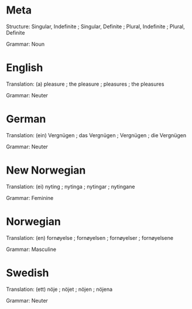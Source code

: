 Meta
====

Structure: Singular, Indefinite ; Singular, Definite ; Plural, Indefinite ; Plural, Definite

Grammar:   Noun



English
=======

Translation: (a) pleasure ; the pleasure ; pleasures ; the pleasures

Grammar:     Neuter



German
======

Translation: (ein) Vergnügen ; das Vergnügen ; Vergnügen ; die Vergnügen

Grammar:     Neuter



New Norwegian
=============

Translation: (ei) nyting ; nytinga ; nytingar ; nytingane

Grammar:     Feminine



Norwegian
=========

Translation: (en) fornøyelse ; fornøyelsen ; fornøyelser ; fornøyelsene

Grammar:     Masculine



Swedish
=======

Translation: (ett) nöje ; nöjet ; nöjen ; nöjena

Grammar:     Neuter
